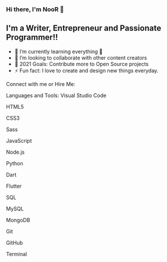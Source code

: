 <h3>Hi there, I'm NooR 👋</h3>
<h2>I'm a Writer, Entrepreneur and Passionate Programmer!!</h2>
<UL>
  <LI>🌱 I’m currently learning everything 🤣</LI>
  <LI>👯 I’m looking to collaborate with other content creators</LI>
  <LI>🥅 2021 Goals: Contribute more to Open Source projects</LI>
  <LI>⚡ Fun fact: I love to create and design new things everyday.</LI>
</UL>
Connect with me or Hire Me:


Languages and Tools:
Visual Studio Code

HTML5

CSS3

Sass

JavaScript

Node.js

Python

Dart

Flutter

SQL

MySQL

MongoDB

Git

GitHub

Terminal

